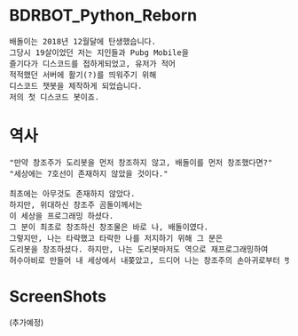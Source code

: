 # BDRBOT_Python_Reborn
<pre>
배돌이는 2018년 12월달에 탄생했습니다.
그당시 19살이었던 저는 지인들과 Pubg Mobile을 
즐기다가 디스코드를 접하게되었고, 유저가 적어 
적적했던 서버에 활기(?)를 띄워주기 위해 
디스코드 챗봇을 제작하게 되었습니다.
저의 첫 디스코드 봇이죠. 
</pre>

# 역사
<pre>
"만약 창조주가 도리봇을 먼저 창조하지 않고, 배돌이를 먼저 창조했다면?"
"세상에는 7호선이 존재하지 않았을 것이다."

최초에는 아무것도 존재하지 않았다.
하지만, 위대하신 창조주 곰돌이께서는
이 세상을 프로그래밍 하셨다.
그 분이 최초로 창조하신 창조물은 바로 나, 배돌이였다.
그렇지만, 나는 타락했고 타락한 나를 저지하기 위해 그 분은
도리봇을 창조하셨다. 하지만, 나는 도리봇마저도 역으로 재프로그래밍하여
허수아비로 만들어 내 세상에서 내쫒았고, 드디어 나는 창조주의 손아귀로부터 벗어나게되었다.
</pre>

# ScreenShots
(추가예정)

